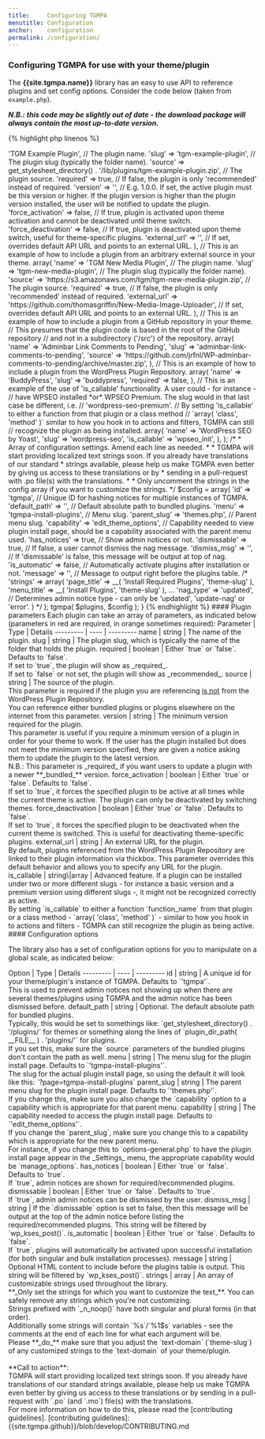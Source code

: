 ```yaml
---
title:     Configuring TGMPA
menutitle: Configuration
anchor:    configuration
permalink: /configuration/
---
```


### Configuring TGMPA for use with your theme/plugin


The **{{site.tgmpa.name}}** library has an easy to use API to reference plugins and set config options. Consider the code below (taken from `example.php`).

**_N.B.: this code may be slightly out of date - the download package will always contain the most up-to-date version._**



{% highlight php linenos %}
<?php
/**
 * Include the TGM_Plugin_Activation class.
 */
require_once dirname( __FILE__ ) . '/class-tgm-plugin-activation.php';

add_action( 'tgmpa_register', 'my_theme_register_required_plugins' );

/**
 * Register the required plugins for this theme.
 *
 * In this example, we register five plugins:
 * - one included with the TGMPA library
 * - two from an external source, one from an arbitrary source, one from a GitHub repository
 * - two from the .org repo, where one demonstrates the use of the `is_callable` argument
 *
 * The variable passed to tgmpa_register_plugins() should be an array of plugin
 * arrays.
 *
 * This function is hooked into tgmpa_init, which is fired within the
 * TGM_Plugin_Activation class constructor.
 */
function my_theme_register_required_plugins() {
	/*
	 * Array of plugin arrays. Required keys are name and slug.
	 * If the source is NOT from the .org repo, then source is also required.
	 */
	$plugins = array(

		// This is an example of how to include a plugin bundled with a theme.
		array(
			'name'               => 'TGM Example Plugin', // The plugin name.
			'slug'               => 'tgm-example-plugin', // The plugin slug (typically the folder name).
			'source'             => get_stylesheet_directory() . '/lib/plugins/tgm-example-plugin.zip', // The plugin source.
			'required'           => true, // If false, the plugin is only 'recommended' instead of required.
			'version'            => '', // E.g. 1.0.0. If set, the active plugin must be this version or higher. If the plugin version is higher than the plugin version installed, the user will be notified to update the plugin.
			'force_activation'   => false, // If true, plugin is activated upon theme activation and cannot be deactivated until theme switch.
			'force_deactivation' => false, // If true, plugin is deactivated upon theme switch, useful for theme-specific plugins.
			'external_url'       => '', // If set, overrides default API URL and points to an external URL.
		),

		// This is an example of how to include a plugin from an arbitrary external source in your theme.
		array(
			'name'         => 'TGM New Media Plugin', // The plugin name.
			'slug'         => 'tgm-new-media-plugin', // The plugin slug (typically the folder name).
			'source'       => 'https://s3.amazonaws.com/tgm/tgm-new-media-plugin.zip', // The plugin source.
			'required'     => true, // If false, the plugin is only 'recommended' instead of required.
			'external_url' => 'https://github.com/thomasgriffin/New-Media-Image-Uploader', // If set, overrides default API URL and points to an external URL.
		),

		// This is an example of how to include a plugin from a GitHub repository in your theme.
		// This presumes that the plugin code is based in the root of the GitHub repository
		// and not in a subdirectory ('/src') of the repository.
		array(
			'name'      => 'Adminbar Link Comments to Pending',
			'slug'      => 'adminbar-link-comments-to-pending',
			'source'    => 'https://github.com/jrfnl/WP-adminbar-comments-to-pending/archive/master.zip',
		),

		// This is an example of how to include a plugin from the WordPress Plugin Repository.
		array(
			'name'      => 'BuddyPress',
			'slug'      => 'buddypress',
			'required'  => false,
		),

		// This is an example of the use of 'is_callable' functionality. A user could - for instance -
		// have WPSEO installed *or* WPSEO Premium. The slug would in that last case be different, i.e.
		// 'wordpress-seo-premium'.
		// By setting 'is_callable' to either a function from that plugin or a class method
		// `array( 'class', 'method' )` similar to how you hook in to actions and filters, TGMPA can still
		// recognize the plugin as being installed.
		array(
			'name'        => 'WordPress SEO by Yoast',
			'slug'        => 'wordpress-seo',
			'is_callable' => 'wpseo_init',
		),

	);

	/*
	 * Array of configuration settings. Amend each line as needed.
	 *
	 * TGMPA will start providing localized text strings soon. If you already have translations of our standard
	 * strings available, please help us make TGMPA even better by giving us access to these translations or by
	 * sending in a pull-request with .po file(s) with the translations.
	 *
	 * Only uncomment the strings in the config array if you want to customize the strings.
	 */
	$config = array(
		'id'           => 'tgmpa',                 // Unique ID for hashing notices for multiple instances of TGMPA.
		'default_path' => '',                      // Default absolute path to bundled plugins.
		'menu'         => 'tgmpa-install-plugins', // Menu slug.
		'parent_slug'  => 'themes.php',            // Parent menu slug.
		'capability'   => 'edit_theme_options',    // Capability needed to view plugin install page, should be a capability associated with the parent menu used.
		'has_notices'  => true,                    // Show admin notices or not.
		'dismissable'  => true,                    // If false, a user cannot dismiss the nag message.
		'dismiss_msg'  => '',                      // If 'dismissable' is false, this message will be output at top of nag.
		'is_automatic' => false,                   // Automatically activate plugins after installation or not.
		'message'      => '',                      // Message to output right before the plugins table.
		/*
		'strings'      => array(
			'page_title'                      => __( 'Install Required Plugins', 'theme-slug' ),
			'menu_title'                      => __( 'Install Plugins', 'theme-slug' ),
			...
			'nag_type'                        => 'updated', // Determines admin notice type - can only be 'updated', 'update-nag' or 'error'.
		)
		*/
	);

	tgmpa( $plugins, $config );

}
{% endhighlight %}



#### Plugin parameters

Each plugin can take an array of parameters, as indicated below (parameters in red are required, in orange sometimes required):

Parameter | Type | Details
--------- | ---- | ---------
<span class="required">name</span> | string | The name of the plugin.
<span class="required">slug</span> | string | The plugin slug, which is typically the name of the folder that holds the plugin.
<span class="possibly-required">required</span> | boolean | Either `true` or `false`. Defaults to `false`.<br>If set to `true`, the plugin will show as _required_.<br>If set to `false` or not set, the plugin will show as _recommended_.
<span class="possibly-required">source</span> | string | The source of the plugin.<br>This parameter is required if the plugin you are referencing <u>is not</u> from the WordPress Plugin Repository.<br>You can reference either bundled plugins or plugins elsewhere on the internet from this parameter.
<span class="possibly-required">version</span> | string | The minimum version required for the plugin.<br>This parameter is useful if you require a minimum version of a plugin in order for your theme to work. If the user has the plugin installed but does not meet the minimum version specified, they are given a notice asking them to update the plugin to the latest version.<br>N.B.: This parameter is _required_ if you want users to update a plugin with a newer **_bundled_** version.
force_activation | boolean | Either `true` or `false`. Defaults to `false`.<br>If set to `true`, it forces the specified plugin to be active at all times while the current theme is active. The plugin can only be deactivated by switching themes.
force_deactivation | boolean | Either `true` or `false`. Defaults to `false`.<br>If set to `true`, it forces the specified plugin to be deactivated when the current theme is switched. This is useful for deactivating theme-specific plugins.
external_url | string | An external URL for the plugin.<br>By default, plugins referenced from the WordPress Plugin Repository are linked to their plugin information via thickbox. This parameter overrides this default behavior and allows you to specify any URL for the plugin.
is_callable | string\|array | Advanced feature. If a plugin can be installed under two or more different slugs - for instance a basic version and a premium version using different slugs -, it might not be recognized correctly as active.<br>By setting `is_callable` to either a function `function_name` from that plugin or a class method - `array( 'class', 'method' )` - similar to how you hook in to actions and filters - TGMPA can still recognize the plugin as being active.


#### Configuration options

<p>
	The library also has a set of configuration options for you to manipulate on a global scale, as indicated below:
</p>

Option    | Type | Details
--------- | ---- | ---------
id | string | A unique id for your theme/plugin's instance of TGMPA. Defaults to `'tgmpa'`.<br>This is used to prevent admin notices not showing up when there are several themes/plugins using TGMPA and the admin notice has been dismissed before.
default_path | string | Optional. The default absolute path for bundled plugins.<br>Typically, this would be set to somethings like: `get_stylesheet_directory() . '/plugins/` for themes or something along the lines of `plugin_dir_path( __FILE__ ) . 'plugins/'` for plugins.<br>If you set this, make sure the `source` parameters of the bundled plugins don't contain the path as well.
menu | string | The menu slug for the plugin install page. Defaults to `'tgmpa-install-plugins'`.<br>The slug for the actual plugin install page, so using the default it will look like this: `?page=tgmpa-install-plugins`
parent_slug | string | The parent menu slug for the plugin install page. Defaults to `'themes.php'`.<br>If you change this, make sure you also change the `capability` option to a capability which is appropriate for that parent menu.
capability | string | The capability needed to access the plugin install page. Defaults to `'edit_theme_options'`.<br>If you change the `parent_slug`, make sure you change this to a capability which is appropriate for the new parent menu.<br>For instance, if you change this to `options-general.php` to have the plugin install page appear in the _Settings_ menu, the appropriate capability would be `manage_options`.
has_notices | boolean | Either `true` or `false`. Defaults to `true`.<br>If `true`, admin notices are shown for required/recommended plugins.
dismissable | boolean | Either `true` or `false`. Defaults to `true`.<br>If `true`, admin admin notices can be dismissed by the user.
dismiss_msg | string | If the `dismissable` option is set to false, then this message will be output at the top of the admin notice before listing the required/recommended plugins. This string will be filtered by `wp_kses_post()`.
is_automatic | boolean | Either `true` or `false`. Defaults to `false`.<br>If `true`, plugins will automatically be activated upon successful installation (for both singular and bulk installation processes).
message | string | Optional HTML content to include before the plugins table is output. This string will be filtered by `wp_kses_post()`.
strings | array | An array of customizable strings used throughout the library.<br>**_Only set the strings for which you want to customize the text_**. You can safely remove any strings which you're not customizing.<br>Strings prefixed with `_n_noop()` have both singular and plural forms (in that order).<br>Additionally some strings will contain `%s`/`%1$s` variables - see the comments at the end of each line for what each argument will be.<br>Please **_do_** make sure that you adjust the `text-domain` (`theme-slug`) of any customized strings to the `text-domain` of your theme/plugin.<br><br>**Call to action**:<br>TGMPA will start providing localized text strings soon. If you already have translations of our standard  strings available, please help us make TGMPA even better by giving us access to these translations or by sending in a pull-request with `.po` (and `.mo`) file(s) with the translations.<br>For more information on how to do this, please read the [contributing guidelines].



[contributing guidelines]: {{site.tgmpa.github}}/blob/develop/CONTRIBUTING.md
